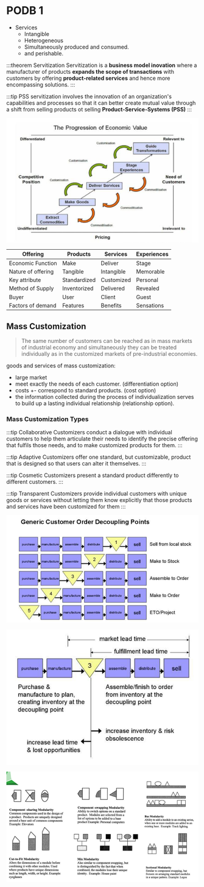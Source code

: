 # PODB 1

+ Services
  + Intangible
  + Heterogeneous
  + Simultaneously produced and consumed.
  + and perishable.

:::theorem Servitization
Servitization is a **business model inovation**
where a manufacturer of products **expands the scope of transactions** with customers by offering **product-related services** and hence more encompassing solutions.
:::

:::tip PSS
servitization involves the innovation of an organization's capabilities and processes so that it can better create mutual value through a shift from selling products ot selling **Product-Service-Systems (PSS)**
:::

![economic value](./economic-value.png)

| Offering | Products | Services | Experiences |
| -------- | -------- | -------- | ----------- |
| Economic Function | Make | Deliver | Stage |
| Nature of offering | Tangible | Intangible | Memorable |
| Key attribute | Standardized | Customized | Personal |
| Method of Supply | Inventorized | Delivered | Revealed |
| Buyer | User | Client | Guest |
| Factors of demand | Features | Benefits | Sensations |

## Mass Customization

> The same number of customers can be reached as in mass markets of industrial economy and simultaneously they can be treated individually as in the customized markets of pre-industrial economies.

goods and services of mass customization:
+ large market
+ meet exactly the needs of each customer. (differentiation option)
+ costs +- correspond to standard products. (cost option)
+ the information collected during the process of individualization serves to build up a lasting individual relationship (relationship option).

### Mass Customization Types

:::tip Collaborative Customizers
conduct a dialogue with individual customers 
to help them articulate their needs to identify 
the precise offering that fulfils those needs, 
and to make customized products for them.
:::

:::tip Adaptive Customizers
offer one standard, but customizable, product 
that is designed so that users can alter it 
themselves.
:::

:::tip Cosmetic Customizers
present a standard product differently to 
different customers. 
:::

:::tip Transparent Customizers
provide individual customers with unique 
goods or services without letting them know 
explicitly that those products and services 
have been customized for them 
:::


![decouple](./decoupler.png)

![dpc](./dpc.png)

![types of mod](./typesofmod.png)
